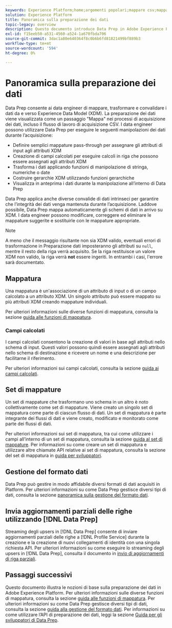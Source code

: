 ```yaml
---
keywords: Experience Platform;home;argomenti popolari;mappare csv;mappare file csv;mappare file csv su xdm;mappare csv su xdm;guida interfaccia utente;mappatura;mappatura;preparazione dati;preparazione dati;preparazione dei dati;
solution: Experience Platform
title: Panoramica sulla preparazione dei dati
topic-legacy: overview
description: Questo documento introduce Data Prep in Adobe Experience Platform.
exl-id: f15eeb50-a531-4560-a524-1a670fbda706
source-git-commit: 3dac1a80e640364f8c0b6b6fd81821499bf889b3
workflow-type: tm+mt
source-wordcount: '594'
ht-degree: 0%

---
```



# Panoramica sulla preparazione dei dati

Data Prep consente ai data engineer di mappare, trasformare e convalidare i dati da e verso Experience Data Model (XDM). La preparazione dei dati viene visualizzata come un passaggio &quot;Mappa&quot; nei processi di acquisizione dei dati, incluso il flusso di lavoro di acquisizione CSV. I data engineer possono utilizzare Data Prep per eseguire le seguenti manipolazioni dei dati durante l’acquisizione:

- Definire semplici mappature pass-through per assegnare gli attributi di input agli attributi XDM
- Creazione di campi calcolati per eseguire calcoli in riga che possono essere assegnati agli attributi XDM
- Trasforma i dati applicando funzioni di manipolazione di stringa, numeriche o date
- Costruire gerarchie XDM utilizzando funzioni gerarchiche
- Visualizza in anteprima i dati durante la manipolazione all’interno di Data Prep

Data Prep applica anche diverse convalide di dati intrinseci per garantire che l’integrità dei dati venga mantenuta durante l’acquisizione. Laddove possibile, Data Prep mappa automaticamente gli schemi di dati in arrivo su XDM. I data engineer possono modificare, correggere ed eliminare le mappature suggerite e sostituirle con le mappature appropriate.

>[!NOTE]
>
>A meno che il messaggio risultante non sia XDM valido, eventuali errori di trasformazione in Preparazione dati imposteranno gli attributi su `null`, mentre il resto della riga verrà acquisito. Se la riga restituisce un valore XDM non valido, la riga verrà **not** essere ingeriti. In entrambi i casi, l&#39;errore sarà documentato.

## Mappatura

Una mappatura è un&#39;associazione di un attributo di input o di un campo calcolato a un attributo XDM. Un singolo attributo può essere mappato su più attributi XDM creando mappature individuali.

Per ulteriori informazioni sulle diverse funzioni di mappatura, consulta la sezione [guida alle funzioni di mappatura](./functions.md).

### Campi calcolati

I campi calcolati consentono la creazione di valori in base agli attributi nello schema di input. Questi valori possono quindi essere assegnati agli attributi nello schema di destinazione e ricevere un nome e una descrizione per facilitarne il riferimento.

Per ulteriori informazioni sui campi calcolati, consulta la sezione [guida ai campi calcolati](./functions.md#calculated-fields).

## Set di mappature

Un set di mappature che trasformano uno schema in un altro è noto collettivamente come set di mappature. Viene creato un singolo set di mappatura come parte di ciascun flusso di dati. Un set di mappatura è parte integrante dei flussi di dati e viene creato, modificato e monitorato come parte dei flussi di dati.

Per ulteriori informazioni sui set di mappatura, tra cui come utilizzare i campi all’interno di un set di mappatura, consulta la sezione [guida al set di mappature](./mapping-set.md). Per informazioni su come creare un set di mappatura e utilizzare altre chiamate API relative ai set di mappatura, consulta la sezione del set di mappatura in [guida per sviluppatori](./api/mapping-set.md).

## Gestione del formato dati

Data Prep può gestire in modo affidabile diversi formati di dati acquisiti in Platform. Per ulteriori informazioni su come Data Prep gestisce diversi tipi di dati, consulta la sezione [panoramica sulla gestione del formato dati](./data-handling.md).

## Invia aggiornamenti parziali delle righe utilizzando [!DNL Data Prep]

Streaming degli upsers in [!DNL Data Prep] consente di inviare aggiornamenti parziali delle righe a [!DNL Profile Service] durante la creazione e la creazione di nuovi collegamenti di identità con una singola richiesta API. Per ulteriori informazioni su come eseguire lo streaming degli upsers in [!DNL Data Prep], consulta il documento in [invio di aggiornamenti di riga parziali](./upserts.md).

## Passaggi successivi

Questo documento illustra le nozioni di base sulla preparazione dei dati in Adobe Experience Platform. Per ulteriori informazioni sulle diverse funzioni di mappatura, consulta la sezione [guida alle funzioni di mappatura](./functions.md). Per ulteriori informazioni su come Data Prep gestisce diversi tipi di dati, consulta la sezione [guida alla gestione del formato dati](./data-handling.md#dates). Per informazioni su come utilizzare l’API di preparazione dei dati, leggi la sezione [Guida per gli sviluppatori di Data Prep](api/overview.md).
